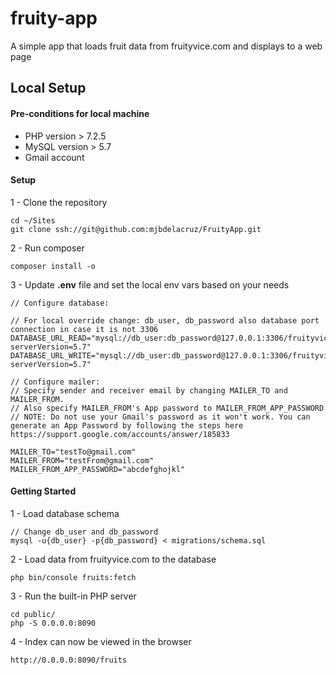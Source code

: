 # fruity-app

A simple app that loads fruit data from fruityvice.com and displays to a web page

## Local Setup

#### Pre-conditions for local machine
* PHP version > 7.2.5
* MySQL version > 5.7
* Gmail account

#### Setup

1 - Clone the repository

```
cd ~/Sites
git clone ssh://git@github.com:mjbdelacruz/FruityApp.git
```

2 - Run composer
```
composer install -o
```

3 - Update **.env** file and set the local env vars based on your needs
```
// Configure database:

// For local override change: db_user, db_password also database port connection in case it is not 3306
DATABASE_URL_READ="mysql://db_user:db_password@127.0.0.1:3306/fruityvice?serverVersion=5.7"
DATABASE_URL_WRITE="mysql://db_user:db_password@127.0.0.1:3306/fruityvice?serverVersion=5.7"

// Configure mailer:
// Specify sender and receiver email by changing MAILER_TO and MAILER_FROM.
// Also specify MAILER_FROM's App password to MAILER_FROM_APP_PASSWORD
// NOTE: Do not use your Gmail's password as it won't work. You can generate an App Password by following the steps here https://support.google.com/accounts/answer/185833

MAILER_TO="testTo@gmail.com"
MAILER_FROM="testFrom@gmail.com"
MAILER_FROM_APP_PASSWORD="abcdefghojkl"
```

#### Getting Started

1 - Load database schema
```
// Change db_user and db_password
mysql -u{db_user} -p{db_password} < migrations/schema.sql
```

2 - Load data from fruityvice.com to the database
```
php bin/console fruits:fetch
```

3 - Run the built-in PHP server

```
cd public/
php -S 0.0.0.0:8090
```

4 - Index can now be viewed in the browser
```
http://0.0.0.0:8090/fruits
```